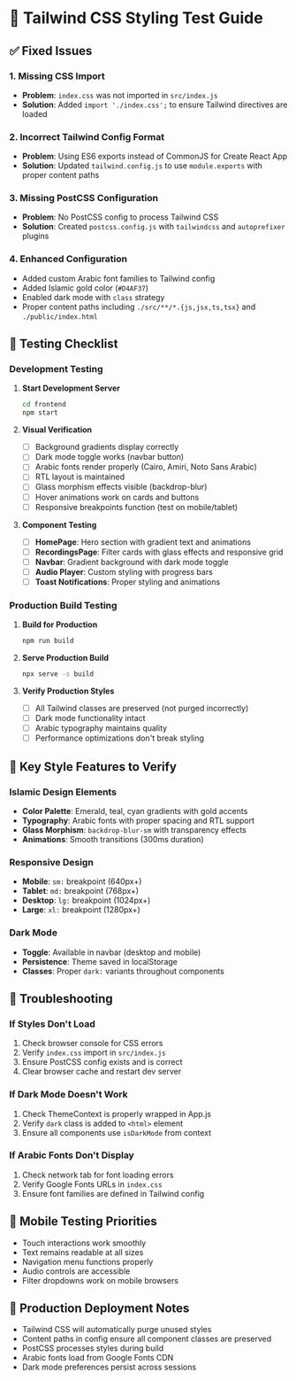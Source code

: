 # 🎨 Tailwind CSS Styling Test Guide

## ✅ Fixed Issues

### 1. **Missing CSS Import**
- **Problem**: `index.css` was not imported in `src/index.js`
- **Solution**: Added `import './index.css';` to ensure Tailwind directives are loaded

### 2. **Incorrect Tailwind Config Format**
- **Problem**: Using ES6 exports instead of CommonJS for Create React App
- **Solution**: Updated `tailwind.config.js` to use `module.exports` with proper content paths

### 3. **Missing PostCSS Configuration**
- **Problem**: No PostCSS config to process Tailwind CSS
- **Solution**: Created `postcss.config.js` with `tailwindcss` and `autoprefixer` plugins

### 4. **Enhanced Configuration**
- Added custom Arabic font families to Tailwind config
- Added Islamic gold color (`#D4AF37`)
- Enabled dark mode with `class` strategy
- Proper content paths including `./src/**/*.{js,jsx,ts,tsx}` and `./public/index.html`

## 🧪 Testing Checklist

### Development Testing
1. **Start Development Server**
   ```bash
   cd frontend
   npm start
   ```

2. **Visual Verification**
   - [ ] Background gradients display correctly
   - [ ] Dark mode toggle works (navbar button)
   - [ ] Arabic fonts render properly (Cairo, Amiri, Noto Sans Arabic)
   - [ ] RTL layout is maintained
   - [ ] Glass morphism effects visible (backdrop-blur)
   - [ ] Hover animations work on cards and buttons
   - [ ] Responsive breakpoints function (test on mobile/tablet)

3. **Component Testing**
   - [ ] **HomePage**: Hero section with gradient text and animations
   - [ ] **RecordingsPage**: Filter cards with glass effects and responsive grid
   - [ ] **Navbar**: Gradient background with dark mode toggle
   - [ ] **Audio Player**: Custom styling with progress bars
   - [ ] **Toast Notifications**: Proper styling and animations

### Production Build Testing
1. **Build for Production**
   ```bash
   npm run build
   ```

2. **Serve Production Build**
   ```bash
   npx serve -s build
   ```

3. **Verify Production Styles**
   - [ ] All Tailwind classes are preserved (not purged incorrectly)
   - [ ] Dark mode functionality intact
   - [ ] Arabic typography maintains quality
   - [ ] Performance optimizations don't break styling

## 🎯 Key Style Features to Verify

### Islamic Design Elements
- **Color Palette**: Emerald, teal, cyan gradients with gold accents
- **Typography**: Arabic fonts with proper spacing and RTL support
- **Glass Morphism**: `backdrop-blur-sm` with transparency effects
- **Animations**: Smooth transitions (300ms duration)

### Responsive Design
- **Mobile**: `sm:` breakpoint (640px+)
- **Tablet**: `md:` breakpoint (768px+)
- **Desktop**: `lg:` breakpoint (1024px+)
- **Large**: `xl:` breakpoint (1280px+)

### Dark Mode
- **Toggle**: Available in navbar (desktop and mobile)
- **Persistence**: Theme saved in localStorage
- **Classes**: Proper `dark:` variants throughout components

## 🔧 Troubleshooting

### If Styles Don't Load
1. Check browser console for CSS errors
2. Verify `index.css` import in `src/index.js`
3. Ensure PostCSS config exists and is correct
4. Clear browser cache and restart dev server

### If Dark Mode Doesn't Work
1. Check ThemeContext is properly wrapped in App.js
2. Verify `dark` class is added to `<html>` element
3. Ensure all components use `isDarkMode` from context

### If Arabic Fonts Don't Display
1. Check network tab for font loading errors
2. Verify Google Fonts URLs in `index.css`
3. Ensure font families are defined in Tailwind config

## 📱 Mobile Testing Priorities
- Touch interactions work smoothly
- Text remains readable at all sizes
- Navigation menu functions properly
- Audio controls are accessible
- Filter dropdowns work on mobile browsers

## 🚀 Production Deployment Notes
- Tailwind CSS will automatically purge unused styles
- Content paths in config ensure all component classes are preserved
- PostCSS processes styles during build
- Arabic fonts load from Google Fonts CDN
- Dark mode preferences persist across sessions
